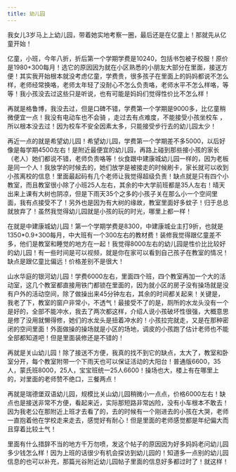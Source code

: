 ```yaml
---
title: 幼儿园
---
```

我女儿3岁马上上幼儿园，带着她实地考察一圈，最后还是在亿童上！那就先从亿童开始！
<!-- more -->
亿童，小班，今年八折，折后第一个学期学费是10240，包括书包被子校服！原价是1980+300每月！选它的原因因为就在小区熟悉的小朋友大部分在里面，接送方便！其实我开始根本就没考虑亿童，学费贵，很多孩子在里面上的妈妈都说不怎么样，老师经常换咯，老师太年轻了没耐心不怎么负责咯，老师水平不怎么样咯，等等！我小孩没去过这些只是听说，也有可能是妈妈们觉得性价比不怎么样！

再就是格鲁博，我没去过，但是口碑不错，学费第一个学期是9000多，比亿童稍微便宜一点！我没有电动车也不会骑 ，走过去有点难度，不能接受小孩坐校车 ，所以根本没去过！因为校车不安全因素太多，只能接受步行去的幼儿园太少！

再近一点的就是希望幼儿园！希望幼儿园，学费第一个学期差不多5000，以后好像是每学期4500左右！是附近最便宜的幼儿园，再路上碰到那些接小孩的家长（老人）她们都说不错，老师负责咯等！伙食跟中建康城幼儿园一样的，因为老板是同一个人！我放学的时候去的，她们放学是被接走的时候刷卡，家长就可以收到小孩离校的信息！里面最起码有几个老师让我觉得超级负责！缺点就是只有四个小教室，而且教室很小除了小班25人左右，其余的中大学前班都是35人左右！晴天出来上课有大树也阴凉，但是下雨天35个之多的小孩子关在那么小一个空间里面，我有点接受不了！另外也是因为有大树的缘故，教室里面好多蚊子！归于总总就放弃了！虽然我觉得幼儿园就是小孩的玩的时光，哪里上都一样！

在就是中建康城幼儿园！第一个学期学费是8300，中建康城业主打9折，也就是1350*0.9+300每月，中大班有一个300左右的教材费！装修我觉得跟亿童差不多，他们是教室和睡觉的地方在一起！我觉得8000左右的幼儿园是性价比比较好的幼儿园！有一些时间是可以视频，就是你在家可以看到自己孩子在教室的情况！缺点是跟亿童比偏远！价格差别不是很大！

山水华庭的银河幼儿园！学费6000左右，里面四个班，四个教室再加一个大的活动室，这几个教室都直接用铁门都锁在里面的，因为就小区的房子没有操场就是没有户外的活动空间，除了做操出来45分钟左右，其余的时间都关起来！关键是，我老了下，教室的窗户非常小，不透气！最接受不了的是，厕所的水龙头没有一个是好的，全部不能冲水，我去了两次都这样，介绍人说小孩破坏性很强，大概意思是修了没用就懒得修，她们的水龙头是扭着冲水的！小孩拉完就走，又是在那种密闭的空间里面！外面做操的操场就是小区的场地，调皮的小孩跑了估计老师也不能全部都知道吧！但是里面装修还是不错的！

再就是关山幼儿园！除了接送不方便，我真的找不到它的缺点，太大了，教室和卧室分开，每个教室附带一个下雨天也可以保证活动的大阳台！普通版6600，35人，蒙氏班8000，25人，宝宝班统一25人6600！操场也大，楼上有在哪里上的，对里面的老师赞不绝口，三餐两点！

再就是瑞德堡双语幼儿园，规模比关山幼儿园稍微小一点点，价格6000左右！缺点也是接送非常不方便，看起来近，实际那短路非常凶险，没有小车根本不敢去！因为我老公在那附近上班才去看了的，去的时候有一个刚进去的小孩在大哭，老师一直抱着他在学校走来走去，感觉好有耐心！但是里面的老师感觉都是年纪偏大而且穿着比较土气！

里面有什么措辞不当的地方千万勿喷，发这个帖子的原因因为好多妈妈老问幼儿园多少钱怎么样！因为上班的话很少有机会探访到幼儿园的！知道多一点别的幼儿园信息的也可以补充，那篇光谷附近幼儿园帖子里面的信息好多都过时了！就这样！
